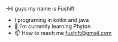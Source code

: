 -Hi guys my name is Fushift 
- I programing in kotlin and java
- 🌱 I’m currently learning Phyton
- 📫 How to reach me fushift@gmail.com

  
